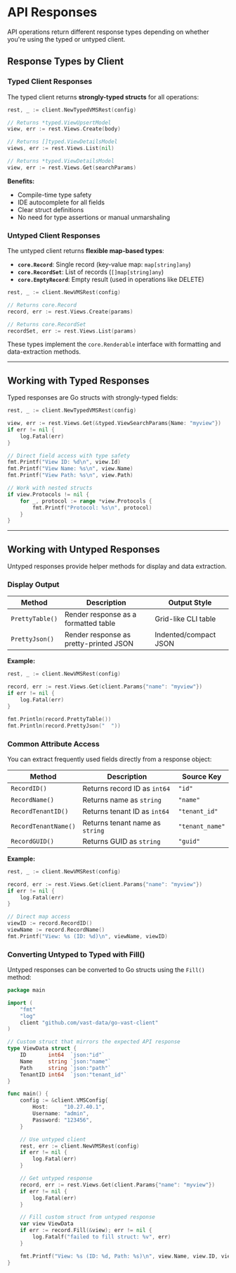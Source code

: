 # API Responses

API operations return different response types depending on whether you're using the typed or untyped client.

## Response Types by Client

### Typed Client Responses

The typed client returns **strongly-typed structs** for all operations:

```go
rest, _ := client.NewTypedVMSRest(config)

// Returns *typed.ViewUpsertModel
view, err := rest.Views.Create(body)

// Returns []typed.ViewDetailsModel
views, err := rest.Views.List(nil)

// Returns *typed.ViewDetailsModel
view, err := rest.Views.Get(searchParams)
```

**Benefits:**
- Compile-time type safety
- IDE autocomplete for all fields
- Clear struct definitions
- No need for type assertions or manual unmarshaling

### Untyped Client Responses

The untyped client returns **flexible map-based types**:

- **`core.Record`**: Single record (key-value map: `map[string]any`)
- **`core.RecordSet`**: List of records (`[]map[string]any`)
- **`core.EmptyRecord`**: Empty result (used in operations like DELETE)

```go
rest, _ := client.NewVMSRest(config)

// Returns core.Record
record, err := rest.Views.Create(params)

// Returns core.RecordSet
recordSet, err := rest.Views.List(params)
```

These types implement the `core.Renderable` interface with formatting and data-extraction methods.

---

## Working with Typed Responses

Typed responses are Go structs with strongly-typed fields:

```go
rest, _ := client.NewTypedVMSRest(config)

view, err := rest.Views.Get(&typed.ViewSearchParams{Name: "myview"})
if err != nil {
    log.Fatal(err)
}

// Direct field access with type safety
fmt.Printf("View ID: %d\n", view.Id)
fmt.Printf("View Name: %s\n", view.Name)
fmt.Printf("View Path: %s\n", view.Path)

// Work with nested structs
if view.Protocols != nil {
    for _, protocol := range *view.Protocols {
        fmt.Printf("Protocol: %s\n", protocol)
    }
}
```

---

## Working with Untyped Responses

Untyped responses provide helper methods for display and data extraction.

### Display Output

| Method           | Description                              | Output Style           |
|------------------|------------------------------------------|------------------------|
| `PrettyTable()`  | Render response as a formatted table     | Grid-like CLI table    |
| `PrettyJson()`   | Render response as pretty-printed JSON   | Indented/compact JSON  |

**Example:**

```go
rest, _ := client.NewVMSRest(config)

record, err := rest.Views.Get(client.Params{"name": "myview"})
if err != nil {
    log.Fatal(err)
}

fmt.Println(record.PrettyTable())
fmt.Println(record.PrettyJson("  "))
```

### Common Attribute Access

You can extract frequently used fields directly from a response object:

| Method               | Description                     | Source Key      |
| -------------------- | ------------------------------- | --------------- |
| `RecordID()`         | Returns record ID as `int64`    | `"id"`          |
| `RecordName()`       | Returns name as `string`        | `"name"`        |
| `RecordTenantID()`   | Returns tenant ID as `int64`    | `"tenant_id"`   |
| `RecordTenantName()` | Returns tenant name as `string` | `"tenant_name"` |
| `RecordGUID()`       | Returns GUID as `string`        | `"guid"`        |



**Example:**

```go
rest, _ := client.NewVMSRest(config)

record, err := rest.Views.Get(client.Params{"name": "myview"})
if err != nil {
    log.Fatal(err)
}

// Direct map access
viewID := record.RecordID()
viewName := record.RecordName()
fmt.Printf("View: %s (ID: %d)\n", viewName, viewID)
```

### Converting Untyped to Typed with Fill()

Untyped responses can be converted to Go structs using the `Fill()` method:

```go
package main

import (
    "fmt"
    "log"
    client "github.com/vast-data/go-vast-client"
)

// Custom struct that mirrors the expected API response
type ViewData struct {
    ID       int64  `json:"id"`
    Name     string `json:"name"`
    Path     string `json:"path"`
    TenantID int64  `json:"tenant_id"`
}

func main() {
    config := &client.VMSConfig{
        Host:     "10.27.40.1",
        Username: "admin",
        Password: "123456",
    }

    // Use untyped client
    rest, err := client.NewVMSRest(config)
    if err != nil {
        log.Fatal(err)
    }

    // Get untyped response
    record, err := rest.Views.Get(client.Params{"name": "myview"})
    if err != nil {
        log.Fatal(err)
    }

    // Fill custom struct from untyped response
    var view ViewData
    if err := record.Fill(&view); err != nil {
        log.Fatalf("failed to fill struct: %v", err)
    }

    fmt.Printf("View: %s (ID: %d, Path: %s)\n", view.Name, view.ID, view.Path)
}
```

